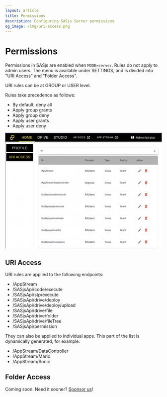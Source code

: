 ```yaml
---
layout: article
title: Permissions
description: Configuring SASjs Server permissions
og_image: /img/uri-access.png
---
```


# Permissions

Permissions in SASjs are enabled when `MODE=server`.   Rules do not apply to admin users.  The menu is available under SETTINGS, and is divided into "URI Access" and "Folder Access".

URI rules can be at GROUP or USER level.

Rules take precedence as follows:

* By default, deny all
* Apply group grants
* Apply group deny
* Apply user grants
* Apply user deny

![](./img/uri-access.png)
## URI Access

URI rules are applied to the following endpoints:

* /AppStream
* /SASjsApi/code/execute
* /SASjsApi/stp/execute
* /SASjsApi/drive/deploy
* /SASjsApi/drive/deploy/upload
* /SASjsApi/drive/file
* /SASjsApi/drive/folder
* /SASjsApi/drive/fileTree
* /SASjsApi/permission

They can also be applied to individual apps.  This part of the list is dynamically generated, for example:

* /AppStream/DataController
* /AppStream/Mario
* /AppStream/Sonic


## Folder Access

Coming soon.  Need it sooner?  [Sponsor us](https://github.com/sponsors/sasjs)!


